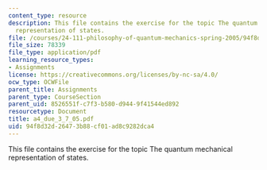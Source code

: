 ```yaml
---
content_type: resource
description: This file contains the exercise for the topic The quantum mechanical
  representation of states.
file: /courses/24-111-philosophy-of-quantum-mechanics-spring-2005/94f8d32d26473b88cf01ad8c9282dca4_a4_due_3_7_05.pdf
file_size: 78339
file_type: application/pdf
learning_resource_types:
- Assignments
license: https://creativecommons.org/licenses/by-nc-sa/4.0/
ocw_type: OCWFile
parent_title: Assignments
parent_type: CourseSection
parent_uid: 8526551f-c7f3-b580-d944-9f41544ed892
resourcetype: Document
title: a4_due_3_7_05.pdf
uid: 94f8d32d-2647-3b88-cf01-ad8c9282dca4
---
```

This file contains the exercise for the topic The quantum mechanical representation of states.